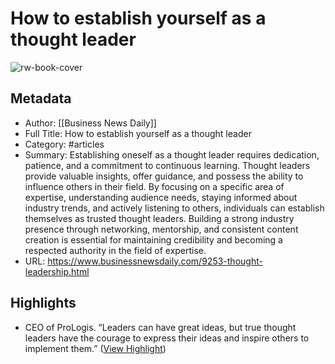 # How to establish yourself as a thought leader

![rw-book-cover](https://images.businessnewsdaily.com/app/uploads/2022/04/04075604/1554239710.jpeg)

## Metadata
- Author: [[Business News Daily]]
- Full Title: How to establish yourself as a thought leader
- Category: #articles
- Summary: Establishing oneself as a thought leader requires dedication, patience, and a commitment to continuous learning. Thought leaders provide valuable insights, offer guidance, and possess the ability to influence others in their field. By focusing on a specific area of expertise, understanding audience needs, staying informed about industry trends, and actively listening to others, individuals can establish themselves as trusted thought leaders. Building a strong industry presence through networking, mentorship, and consistent content creation is essential for maintaining credibility and becoming a respected authority in the field of expertise.
- URL: https://www.businessnewsdaily.com/9253-thought-leadership.html

## Highlights
- CEO of ProLogis. “Leaders can have great ideas, but true thought leaders have the courage to express their ideas and inspire others to implement them.” ([View Highlight](https://read.readwise.io/read/01hr9n17cza68ce2y2jmnsqaaw))

